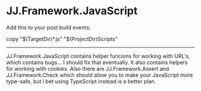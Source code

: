 ﻿JJ.Framework.JavaScript
=======================

Add this to your post build events:

copy "$(TargetDir)*.js" "$(ProjectDir)Scripts"

-----

JJ.Framework.JavaScript contains helper funcions for working with URL's, which contains bugs... I should fix that eventually. It also contains helpers for working with cookies. Also there are JJ.Framework.Assert and JJ.Framework.Check which should allow you to make your JavaScript more type-safe, but I bet using TypeScript instead is a better plan.